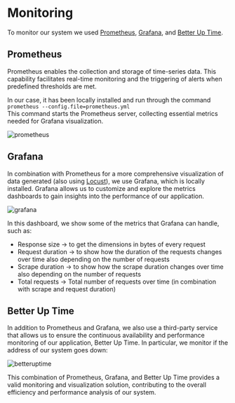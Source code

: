 # Monitoring
To monitor our system we used [Prometheus](https://prometheus.io/), [Grafana](https://grafana.com/), and [Better Up Time](https://betterstack.com/uptime).

## Prometheus
Prometheus enables the collection and storage of time-series data. This capability facilitates real-time monitoring and the triggering of alerts when predefined thresholds are met. 

In our case, it has been locally installed and run through the command
    ```
    prometheus --config.file=prometheus.yml
    ``` \
This command starts the Prometheus server, collecting essential metrics needed for Grafana visualization.

![prometheus](https://github.com/se4ai2324-uniba/GHIPrediction/assets/48125720/dd620f34-8b4b-4d0c-9f9a-cb493ffebb7d)

## Grafana
In combination with Prometheus for a more comprehensive visualization of data generated (also using [Locust](https://locust.io/)), we use Grafana, which is locally installed. 
Grafana allows us to customize and explore the metrics dashboards to gain insights into the performance of our application.

![grafana](https://github.com/se4ai2324-uniba/GHIPrediction/assets/48125720/b3606fd2-508c-479d-b715-f1c88840abec)

In this dashboard, we show some of the metrics that Grafana can handle, such as: 	
* Response size	    -> to get the dimensions in bytes of every request
* Request duration	-> to show how the duration of the requests changes over time also depending on the number of requests
* Scrape duration   -> to show how the scrape duration changes over time also depending on the number of requests
* Total requests	-> Total number of requests over time (in combination with scrape and request duration)

 ## Better Up Time
 In addition to Prometheus and Grafana, we also use a third-party service that allows us to ensure the continuous availability and performance monitoring of our application, Better Up Time.
 In particular, we monitor if the address of our system goes down:
 
![betteruptime](https://github.com/se4ai2324-uniba/GHIPrediction/assets/48125720/9880b2c3-8b98-4d63-bf74-3ccd481b8936)

 This combination of Prometheus, Grafana, and Better Up Time provides a valid monitoring and visualization solution, contributing to the overall efficiency and performance analysis of our system.
